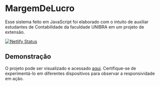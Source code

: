 # MargemDeLucro
Esse sistema feito em JavaScript foi elaborado com o intuito de auxiliar estudantes de Contabilidade da faculdade UNIBRA em um projeto de extensão. 

[![Netlify Status](https://api.netlify.com/api/v1/badges/5e6f9c12-6bf6-4efb-9e07-225d83bf2a19/deploy-status)](https://app.netlify.com/sites/margemlucroapp/deploys)

## Demonstração

O projeto pode ser visualizado e acessado [aqui](https://margemlucroapp.netlify.app/). Certifique-se de experimentá-lo em diferentes dispositivos para observar a responsividade em ação.

